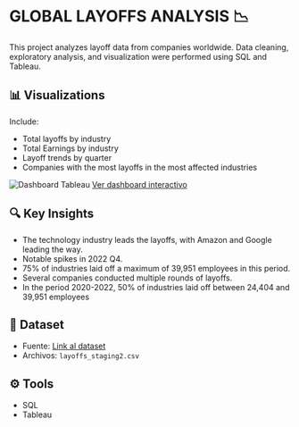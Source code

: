 # GLOBAL LAYOFFS ANALYSIS 📉
This project analyzes layoff data from companies worldwide. Data cleaning, exploratory analysis, and visualization were performed using SQL and Tableau.

## 📊 Visualizations
Include:
- Total layoffs by industry
- Total Earnings by industry 
- Layoff trends by quarter
- Companies with the most layoffs in the most affected industries

![Dashboard Tableau](https://github.com/user-attachments/assets/faf554f6-58ff-43c6-824c-aa1b08922bce)
[Ver dashboard interactivo](https://public.tableau.com/views/laidoffs_visualizations/Dashboard1?:language=es-ES&publish=yes&:sid=&:display_count=n&:origin=viz_share_link)

## 🔍 Key Insights
- The technology industry leads the layoffs, with Amazon and Google leading the way.
- Notable spikes in 2022 Q4.
- 75% of industries laid off a maximum of 39,951 employees in this period.
- Several companies conducted multiple rounds of layoffs.
- In the period 2020-2022, 50% of industries laid off between 24,404 and 39,951 employees


## 📁 Dataset
- Fuente: [Link al dataset](https://www.kaggle.com/datasets/swaptr/layoffs-2022) 
- Archivos: `layoffs_staging2.csv`

## ⚙️ Tools
- SQL
- Tableau

